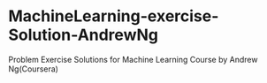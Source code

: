 # MachineLearning-exercise-Solution-AndrewNg
Problem Exercise Solutions for Machine Learning Course by Andrew Ng(Coursera)
